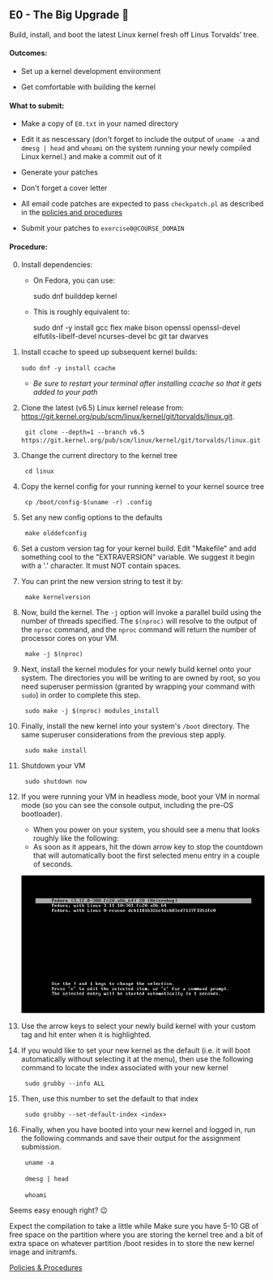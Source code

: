 ## E0 - The Big Upgrade 🎢

Build, install, and boot the latest Linux kernel fresh off Linus Torvalds’ tree.

#### Outcomes:

* Set up a kernel development environment

* Get comfortable with building the kernel

#### What to submit:

* Make a copy of `E0.txt` in your named directory

* Edit it as nescessary (don't forget to include the output of `uname -a` and `dmesg | head` and `whoami`
  on the system running your newly compiled Linux kernel.)  and make a commit out of it

* Generate your patches

* Don't forget a cover letter

* All email code patches are expected to pass `checkpatch.pl` as described in the [policies and procedures](/procedures.md)

* Submit your patches to `exercise0@COURSE_DOMAIN`

#### Procedure:

0. Install dependencies:
  
    * On Fedora, you can use:

    	sudo dnf builddep kernel

    * This is roughly equivalent to:

       sudo dnf -y install gcc flex make bison openssl openssl-devel elfutils-libelf-devel ncurses-devel bc git tar dwarves

0. Install ccache to speed up subsequent kernel builds:

	`sudo dnf -y install ccache`

    * *Be sure to restart your terminal after installing ccache so that it gets added to your path*

0. Clone the latest (v6.5) Linux kernel release from: <https://git.kernel.org/pub/scm/linux/kernel/git/torvalds/linux.git>.

        git clone --depth=1 --branch v6.5 https://git.kernel.org/pub/scm/linux/kernel/git/torvalds/linux.git

0. Change the current directory to the kernel tree

        cd linux

0. Copy the kernel config for your running kernel to your kernel source tree

        cp /boot/config-$(uname -r) .config

0. Set any new config options to the defaults

        make olddefconfig

0. Set a custom version tag for your kernel build. Edit "Makefile" and add something cool to the "EXTRAVERSION" variable. We suggest it begin with a '.' character. It must NOT contain spaces.
0. You can print the new version string to test it by:

        make kernelversion

0. Now, build the kernel. The `-j` option will invoke a parallel build using the number of threads specified. The `$(nproc)` will resolve to the output of the `nproc` command, and the `nproc` command will return the number of processor cores on your VM.

        make -j $(nproc)

0. Next, install the kernel modules for your newly build kernel onto your system. The directories you will be writing to are owned by root, so you need superuser permission (granted by wrapping your command with `sudo`) in order to complete this step.

        sudo make -j $(nproc) modules_install

0. Finally, install the new kernel into your system's `/boot` directory. The same superuser considerations from the previous step apply.

        sudo make install


0. Shutdown your VM

        sudo shutdown now

0. If you were running your VM in headless mode, boot your VM in normal mode (so you can see the console output, including the pre-OS bootloader).
    * When you power on your system, you should see a menu that looks roughly like the following:
    * As soon as it appears, hit the down arrow key to stop the countdown that will automatically boot the first selected menu entry in a couple of seconds.

	<img alt="grub bootloader image from https://jfearn.fedorapeople.org/fdocs/en-US/Documentation/0.1/html/Fedora_Multiboot_Guide/GRUB-runtime.html" src="/images/grub_menu.png"></img>

0. Use the arrow keys to select your newly build kernel with your custom tag and hit enter when it is highlighted.

0. If you would like to set your new kernel as the default (i.e. it will boot automatically without selecting it at the menu), then use the following command to locate the index associated with your new kernel

        sudo grubby --info ALL

0. Then, use this number to set the default to that index

        sudo grubby --set-default-index <index>

0. Finally, when you have booted into your new kernel and logged in, run the following commands and save their output for the assignment submission.

        uname -a

        dmesg | head

        whoami

Seems easy enough right? 😉


Expect the compilation to take a little while Make sure you have 5-10 GB of free space on the partition where you are storing the kernel tree and a bit of extra space on whatever partition /boot resides in to store the new kernel image and initramfs.

[Policies & Procedures](/procedures.md)
